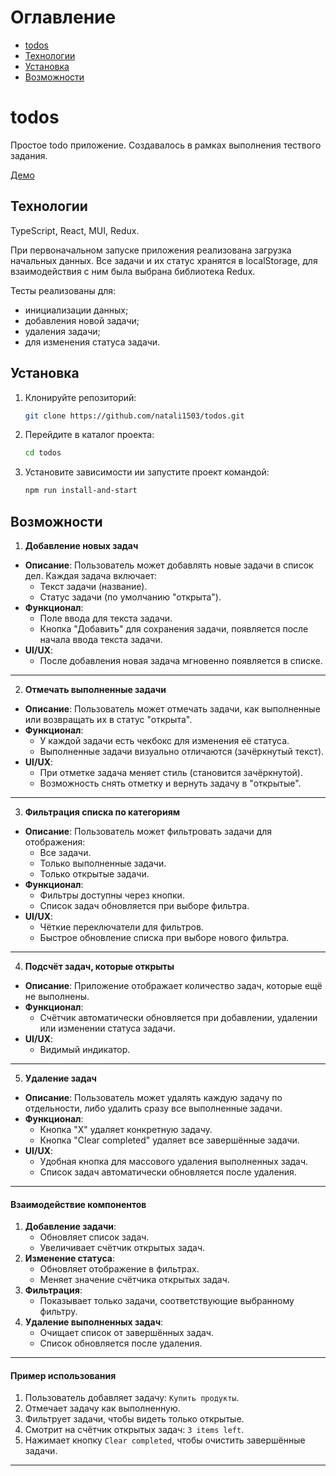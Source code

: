 # Оглавление

- [todos](#todos)
- [Технологии](#Технологии)
- [Установка](#Установка)
- [Возможности](#Возможности)

# todos

Простое todo приложение.
Создавалось в рамках выполнения тествого задания.

[Демо](https://todos-fpg9.vercel.app/)

## Технологии

TypeScript, React, MUI, Redux.

При первоначальном запуске приложения реализована загрузка начальных данных.
Все задачи и их статус хранятся в localStorage, для взаимодействия с ним была выбрана библиотека Redux.

Тесты реализованы для:

- инициализации данных;
- добавления новой задачи;
- удаления задачи;
- для изменения статуса задачи.

## Установка

1. Клонируйте репозиторий:

   ```bash
   git clone https://github.com/natali1503/todos.git
   ```

2. Перейдите в каталог проекта:

   ```bash
   cd todos
   ```

3. Установите зависимости ии запустите проект командой:

   ```bash
   npm run install-and-start
   ```

## Возможности

1. **Добавление новых задач**

- **Описание**: Пользователь может добавлять новые задачи в список дел. Каждая задача включает:
  - Текст задачи (название).
  - Статус задачи (по умолчанию "открыта").
- **Функционал**:
  - Поле ввода для текста задачи.
  - Кнопка "Добавить" для сохранения задачи, появляется после начала ввода текста задачи.
- **UI/UX**:
  - После добавления новая задача мгновенно появляется в списке.

---

2. **Отмечать выполненные задачи**

- **Описание**: Пользователь может отмечать задачи, как выполненные или возвращать их в статус "открыта".
- **Функционал**:
  - У каждой задачи есть чекбокс для изменения её статуса.
  - Выполненные задачи визуально отличаются (зачёркнутый текст).
- **UI/UX**:
  - При отметке задача меняет стиль (становится зачёркнутой).
  - Возможность снять отметку и вернуть задачу в "открытые".

---

3. **Фильтрация списка по категориям**

- **Описание**: Пользователь может фильтровать задачи для отображения:
  - Все задачи.
  - Только выполненные задачи.
  - Только открытые задачи.
- **Функционал**:
  - Фильтры доступны через кнопки.
  - Список задач обновляется при выборе фильтра.
- **UI/UX**:
  - Чёткие переключатели для фильтров.
  - Быстрое обновление списка при выборе нового фильтра.

---

4. **Подсчёт задач, которые открыты**

- **Описание**: Приложение отображает количество задач, которые ещё не выполнены.
- **Функционал**:
  - Счётчик автоматически обновляется при добавлении, удалении или изменении статуса задачи.
- **UI/UX**:
  - Видимый индикатор.

---

5. **Удаление задач**

- **Описание**: Пользователь может удалять каждую задачу по отдельности, либо удалить сразу все выполненные задачи.
- **Функционал**:
  - Кнопка "Х" удаляет конкретную задачу.
  - Кнопка "Clear completed" удаляет все завершённые задачи.
- **UI/UX**:
  - Удобная кнопка для массового удаления выполненных задач.
  - Список задач автоматически обновляется после удаления.

---

#### Взаимодействие компонентов

1. **Добавление задачи**:
   - Обновляет список задач.
   - Увеличивает счётчик открытых задач.
2. **Изменение статуса**:
   - Обновляет отображение в фильтрах.
   - Меняет значение счётчика открытых задач.
3. **Фильтрация**:
   - Показывает только задачи, соответствующие выбранному фильтру.
4. **Удаление выполненных задач**:
   - Очищает список от завершённых задач.
   - Список обновляется после удаления.

---

#### Пример использования

1. Пользователь добавляет задачу: `Купить продукты`.
2. Отмечает задачу как выполненную.
3. Фильтрует задачи, чтобы видеть только открытые.
4. Смотрит на счётчик открытых задач: `3 items left`.
5. Нажимает кнопку `Clear completed`, чтобы очистить завершённые задачи.

---
